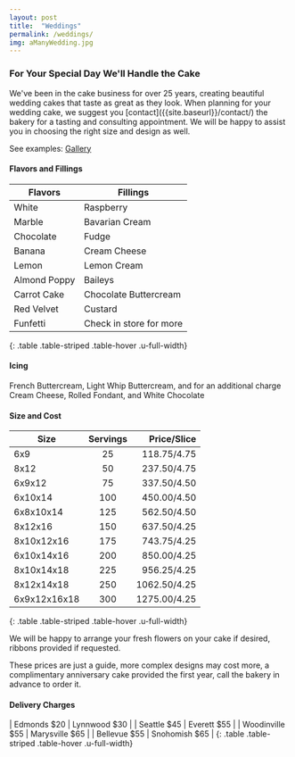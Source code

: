 ```yaml
---
layout: post
title:  "Weddings"
permalink: /weddings/
img: aManyWedding.jpg
---
```


<h3>For Your Special Day We'll Handle the Cake</h3>
We've been in the cake business for over 25 years, creating beautiful wedding cakes that taste as great as they look. When planning for your wedding cake, we suggest you [contact]({{site.baseurl}}/contact/) the bakery for a tasting and consulting appointment. We will be happy to assist you in choosing the right size and design as well.

See examples: <a class="button" href="{{site.baseurl}}/gallery">Gallery</a>

<h4>Flavors and Fillings</h4>

| Flavors      | Fillings               |
|--------------|------------------------|
| White        | Raspberry              |
| Marble       | Bavarian Cream         |
| Chocolate    | Fudge                  |
| Banana       | Cream Cheese           |
| Lemon        | Lemon Cream            |
| Almond Poppy | Baileys                |
| Carrot Cake  | Chocolate Buttercream  |
| Red Velvet   | Custard                |
| Funfetti     | Check in store for more|
{: .table .table-striped .table-hover .u-full-width}

<h4>Icing</h4>
French Buttercream, Light Whip Buttercream, and for an additional charge Cream Cheese, Rolled Fondant, and White Chocolate

<h4>Size and Cost</h4>

| Size         | Servings |     Price/Slice |
|--------------|:--------:|----------------:|
| 6x9          |    25    |   $118.75/$4.75 |
| 8x12         |    50    |   $237.50/$4.75 |
| 6x9x12       |    75    |   $337.50/$4.50 |
| 6x10x14      |   100    |   $450.00/$4.50 |
| 6x8x10x14    |   125    |   $562.50/$4.50 |
| 8x12x16      |   150    |   $637.50/$4.25 |
| 8x10x12x16   |   175    |   $743.75/$4.25 |
| 6x10x14x16   |   200    |   $850.00/$4.25 |
| 8x10x14x18   |   225    |   $956.25/$4.25 |
| 8x12x14x18   |   250    |  $1062.50/$4.25 |
| 6x9x12x16x18 |   300    |  $1275.00/$4.25 |
{: .table .table-striped .table-hover .u-full-width}

We will be happy to arrange your fresh flowers on your cake if desired, ribbons provided if requested.

These prices are just a guide, more complex designs may cost more, a complimentary anniversary cake provided the first year, call the bakery in advance to order it.

<h4>Delivery Charges</h4>

| Edmonds $20     | Lynnwood $30   |
| Seattle $45     | Everett $55    |
| Woodinville $55 | Marysville $65 |
| Bellevue $55    | Snohomish $65  |
{: .table .table-striped .table-hover .u-full-width}